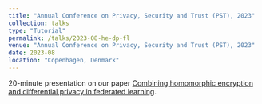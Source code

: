 ```yaml
---
title: "Annual Conference on Privacy, Security and Trust (PST), 2023"
collection: talks
type: "Tutorial"
permalink: /talks/2023-08-he-dp-fl
venue: "Annual Conference on Privacy, Security and Trust (PST), 2023"
date: 2023-08
location: "Copenhagen, Denmark"
---
```

20-minute presentation on our paper [Combining homomorphic encryption and differential privacy in federated learning](https://cea.hal.science/cea-04485721/file/article_ArnaudGrivetSebert_combining_HE_and_DP____PST.pdf).
